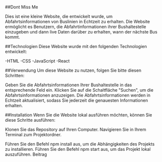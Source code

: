 ##Dont Miss Me 

Dies ist eine kleine Website, die entwickelt wurde, um Abfahrtsinformationen von Buslinien in Echtzeit zu erhalten. Die Website ermöglicht es Benutzern, die Abfahrtinformationen ihrer Bushaltestelle einzugeben und dann live Daten darüber zu erhalten, wann der nächste Bus kommt.

##Technologien
Diese Website wurde mit den folgenden Technologien entwickelt:

-HTML
-CSS
-JavaScript
-React

##Verwendung
Um diese Website zu nutzen, folgen Sie bitte diesen Schritten:

Geben Sie die Abfahrtsinformationen Ihrer Bushaltestelle in das entsprechende Feld ein.
Klicken Sie auf die Schaltfläche "Suchen", um die Abfahrtsinformationen anzuzeigen.
Die Abfahrtsinformationen werden in Echtzeit aktualisiert, sodass Sie jederzeit die genauesten Informationen erhalten.

##Installation
Wenn Sie die Website lokal ausführen möchten, können Sie diese Schritte ausführen:

Klonen Sie das Repository auf Ihren Computer.
Navigieren Sie in Ihrem Terminal zum Projektordner.

Führen Sie den Befehl npm install aus, um die Abhängigkeiten des Projekts zu installieren.
Führen Sie den Befehl npm start aus, um das Projekt lokal auszuführen.
Beitrag
